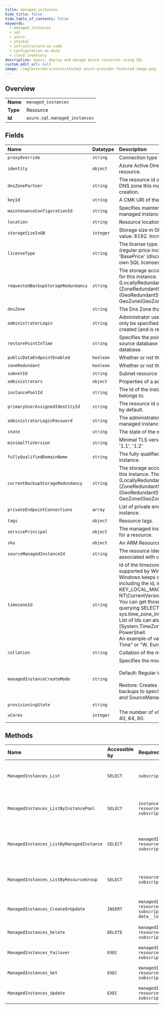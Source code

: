```yaml
---
title: managed_instances
hide_title: false
hide_table_of_contents: false
keywords:
  - managed_instances
  - sql
  - azure    
  - stackql
  - infrastructure-as-code
  - configuration-as-data
  - cloud inventory
description: Query, deploy and manage Azure resources using SQL
custom_edit_url: null
image: /img/providers/azure/stackql-azure-provider-featured-image.png
---
```

  
    

## Overview
<table><tbody>
<tr><td><b>Name</b></td><td><code>managed_instances</code></td></tr>
<tr><td><b>Type</b></td><td>Resource</td></tr>
<tr><td><b>Id</b></td><td><code>azure.sql.managed_instances</code></td></tr>
</tbody></table>

## Fields
| Name | Datatype | Description |
|:-----|:---------|:------------|
| `proxyOverride` | `string` | Connection type used for connecting to the instance. |
| `identity` | `object` | Azure Active Directory identity configuration for a resource. |
| `dnsZonePartner` | `string` | The resource id of another managed instance whose DNS zone this managed instance will share after creation. |
| `keyId` | `string` | A CMK URI of the key to use for encryption. |
| `maintenanceConfigurationId` | `string` | Specifies maintenance configuration id to apply to this managed instance. |
| `location` | `string` | Resource location. |
| `storageSizeInGB` | `integer` | Storage size in GB. Minimum value: 32. Maximum value: 8192. Increments of 32 GB allowed only. |
| `licenseType` | `string` | The license type. Possible values are 'LicenseIncluded' (regular price inclusive of a new SQL license) and 'BasePrice' (discounted AHB price for bringing your own SQL licenses). |
| `requestedBackupStorageRedundancy` | `string` | The storage account type to be used to store backups for this instance. The options are Local (LocallyRedundantStorage), Zone (ZoneRedundantStorage), Geo (GeoRedundantStorage) and GeoZone(GeoZoneRedundantStorage) |
| `dnsZone` | `string` | The Dns Zone that the managed instance is in. |
| `administratorLogin` | `string` | Administrator username for the managed instance. Can only be specified when the managed instance is being created (and is required for creation). |
| `restorePointInTime` | `string` | Specifies the point in time (ISO8601 format) of the source database that will be restored to create the new database. |
| `publicDataEndpointEnabled` | `boolean` | Whether or not the public data endpoint is enabled. |
| `zoneRedundant` | `boolean` | Whether or not the multi-az is enabled. |
| `subnetId` | `string` | Subnet resource ID for the managed instance. |
| `administrators` | `object` | Properties of a active directory administrator. |
| `instancePoolId` | `string` | The Id of the instance pool this managed server belongs to. |
| `primaryUserAssignedIdentityId` | `string` | The resource id of a user assigned identity to be used by default. |
| `administratorLoginPassword` | `string` | The administrator login password (required for managed instance creation). |
| `state` | `string` | The state of the managed instance. |
| `minimalTlsVersion` | `string` | Minimal TLS version. Allowed values: 'None', '1.0', '1.1', '1.2' |
| `fullyQualifiedDomainName` | `string` | The fully qualified domain name of the managed instance. |
| `currentBackupStorageRedundancy` | `string` | The storage account type used to store backups for this instance. The options are Local (LocallyRedundantStorage), Zone (ZoneRedundantStorage), Geo (GeoRedundantStorage) and GeoZone(GeoZoneRedundantStorage) |
| `privateEndpointConnections` | `array` | List of private endpoint connections on a managed instance. |
| `tags` | `object` | Resource tags. |
| `servicePrincipal` | `object` | The managed instance's service principal configuration for a resource. |
| `sku` | `object` | An ARM Resource SKU. |
| `sourceManagedInstanceId` | `string` | The resource identifier of the source managed instance associated with create operation of this instance. |
| `timezoneId` | `string` | Id of the timezone. Allowed values are timezones supported by Windows.<br />Windows keeps details on supported timezones, including the id, in registry under<br />KEY_LOCAL_MACHINE\SOFTWARE\Microsoft\Windows NT\CurrentVersion\Time Zones.<br />You can get those registry values via SQL Server by querying SELECT name AS timezone_id FROM sys.time_zone_info.<br />List of Ids can also be obtained by executing [System.TimeZoneInfo]::GetSystemTimeZones() in PowerShell.<br />An example of valid timezone id is "Pacific Standard Time" or "W. Europe Standard Time". |
| `collation` | `string` | Collation of the managed instance. |
| `managedInstanceCreateMode` | `string` | Specifies the mode of database creation.<br /><br />Default: Regular instance creation.<br /><br />Restore: Creates an instance by restoring a set of backups to specific point in time. RestorePointInTime and SourceManagedInstanceId must be specified. |
| `provisioningState` | `string` |  |
| `vCores` | `integer` | The number of vCores. Allowed values: 8, 16, 24, 32, 40, 64, 80. |
## Methods
| Name | Accessible by | Required Params | Description |
|:-----|:--------------|:----------------|:------------|
| `ManagedInstances_List` | `SELECT` | `subscriptionId` | Gets a list of all managed instances in the subscription. |
| `ManagedInstances_ListByInstancePool` | `SELECT` | `instancePoolName, resourceGroupName, subscriptionId` | Gets a list of all managed instances in an instance pool. |
| `ManagedInstances_ListByManagedInstance` | `SELECT` | `managedInstanceName, resourceGroupName, subscriptionId` | Get top resource consuming queries of a managed instance. |
| `ManagedInstances_ListByResourceGroup` | `SELECT` | `resourceGroupName, subscriptionId` | Gets a list of managed instances in a resource group. |
| `ManagedInstances_CreateOrUpdate` | `INSERT` | `managedInstanceName, resourceGroupName, subscriptionId, data__location` | Creates or updates a managed instance. |
| `ManagedInstances_Delete` | `DELETE` | `managedInstanceName, resourceGroupName, subscriptionId` | Deletes a managed instance. |
| `ManagedInstances_Failover` | `EXEC` | `managedInstanceName, resourceGroupName, subscriptionId` | Failovers a managed instance. |
| `ManagedInstances_Get` | `EXEC` | `managedInstanceName, resourceGroupName, subscriptionId` | Gets a managed instance. |
| `ManagedInstances_Update` | `EXEC` | `managedInstanceName, resourceGroupName, subscriptionId` | Updates a managed instance. |
